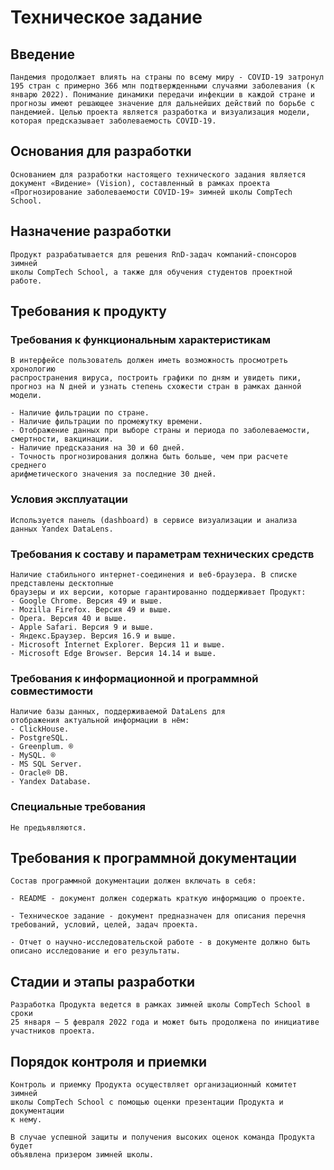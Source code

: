 # Техническое задание
 
## Введение

```
Пандемия продолжает влиять на страны по всему миру - COVID‐19 затронул 
195 стран с примерно 366 млн подтвержденными случаями заболевания (к 
январю 2022). Понимание динамики передачи инфекции в каждой стране и 
прогнозы имеют решающее значение для дальнейших действий по борьбе с 
пандемией. Целью проекта является разработка и визуализация модели, 
которая предсказывает заболеваемость COVID-19.
```

## Основания для разработки

```
Основанием для разработки настоящего технического задания является 
документ «Видение» (Vision), составленный в рамках проекта 
«Прогнозирование заболеваемости COVID-19» зимней школы CompTech School.
 ```
 
## Назначение разработки
 
```
Продукт разрабатывается для решения RnD-задач компаний-спонсоров зимней 
школы CompTech School, а также для обучения студентов проектной работе.
```
 
## Требования к продукту
 
### Требования к функциональным характеристикам

```
В интерфейсе пользователь должен иметь возможность просмотреть хронологию
распространения вируса, построить графики по дням и увидеть пики, 
прогноз на N дней и узнать степень схожести стран в рамках данной 
модели.

- Наличие фильтрации по стране.
- Наличие фильтрации по промежутку времени.
- Отображение данных при выборе страны и периода по заболеваемости,
смертности, вакцинации.
- Наличие предсказания на 30 и 60 дней.
- Точность прогнозирования должна быть больше, чем при расчете среднего 
арифметического значения за последние 30 дней.
```
 
### Условия эксплуатации

```
Используется панель (dashboard) в сервисе визуализации и анализа данных Yandex DataLens.
```
 
### Требования к составу и параметрам технических средств
```
Наличие стабильного интернет-соединения и веб-браузера. В списке представлены десктопные
браузеры и их версии, которые гарантированно поддерживает Продукт:
- Google Chrome. Версия 49 и выше.
- Mozilla Firefox. Версия 49 и выше.
- Opera. Версия 40 и выше.
- Apple Safari. Версия 9 и выше.
- Яндекс.Браузер. Версия 16.9 и выше.
- Microsoft Internet Explorer. Версия 11 и выше.
- Microsoft Edge Browser. Версия 14.14 и выше.
```
### Требования к информационной и программной совместимости

```
Наличие базы данных, поддерживаемой DataLens для 
отображения актуальной информации в нём:
- ClickHouse.
- PostgreSQL.
- Greenplum. ®
- MySQL. ®
- MS SQL Server.
- Oracle® DB.
- Yandex Database.
```
 
### Специальные требования

```
Не предъявляются.
```
 
## Требования к программной документации

```
Состав программной документации должен включать в себя: 

- README - документ должен содержать краткую информацию о проекте.

- Техническое задание - документ предназначен для описания перечня 
требований, условий, целей, задач проекта.

- Отчет о научно-исследовательской работе - в документе должно быть 
описано исследование и его результаты.
```
 
## Стадии и этапы разработки

```
Разработка Продукта ведется в рамках зимней школы CompTech School в сроки
25 января – 5 февраля 2022 года и может быть продолжена по инициативе 
участников проекта.
```
 
## Порядок контроля и приемки

```
Контроль и приемку Продукта осуществляет организационный комитет зимней
школы CompTech School с помощью оценки презентации Продукта и документации
к нему.

В случае успешной защиты и получения высоких оценок команда Продукта будет
объявлена призером зимней школы.
```
